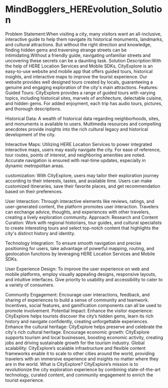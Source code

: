 # MindBogglers_HEREvolution_Solution
Problem Statement:When visiting a city, many visitors want an all-inclusive, interactive guide to help them navigate its historical monuments, landmarks, and cultural attractions. But without the right direction and knowledge, finding hidden gems and traversing strange streets can be intimidating.Without a friendly guide, navigating unfamiliar streets and uncovering these secrets can be a daunting task.
Solution Description:With the help of HERE Location Services and Mobile SDKs, CityExplore is an easy-to-use website and mobile app that offers guided tours, historical insights, and interactive maps to improve the tourist experience. Our website provides well designed tours created by locals, guaranteeing a genuine and engaging exploration of the city's main attractions.
Features:
Guided Tours: CityExplore provides a range of guided tours with varying topics, including historical sites, marvels of architecture, delectable cuisine, and hidden gems. For added enjoyment, each trip has audio tours, pictures, and thorough descriptions.

Historical Data: A wealth of historical data regarding neighborhoods, sites, and monuments is available to users. Multimedia resources and compelling anecdotes provide insights into the rich cultural legacy and historical development of the city.

Interactive Maps: Utilizing HERE Location Services to power integrated interactive maps, users may easily navigate the city. For ease of reference, tour routes, points of interest, and neighboring amenities are noted. Accurate navigation is ensured with real-time updates, especially in dynamic metropolitan areas.

customization: With CityExplore, users may tailor their exploration journey according to their interests, tastes, and available time. Users can make customized itineraries, save their favorite places, and get recommendation based on their preferences.

User Interaction: Through interactive elements like reviews, ratings, and user-generated content, the platform promotes user interaction. Travelers can exchange advice, thoughts, and experiences with other travelers, creating a lively exploration community.
Approach:
Research and Content Curation: Work with regional historians, tour guides, and cultural specialists to create interesting tours and select top-notch content that highlights the city's distinct history and identity.

Technology Integration: To ensure smooth navigation and precise positioning for users, take advantage of powerful mapping, routing, and geolocation functions by leveraging HERE Location Services and Mobile SDKs.

User Experience Design: To improve the user experience on web and mobile platforms, employ visually appealing designs, responsive layouts, and intuitive interfaces. Give priority to usability and accessibility to cater to a variety of consumers.

Community Engagement: Encourage user interactions, feedback, and sharing of experiences to build a sense of community and teamwork. Incentives, social features, and gamification components can all be used to promote involvement.
Potential Impact:
Enhance the visitor experience: CityExplore helps tourists discover the city’s hidden gems, learn its rich history and navigate confidently, creating unforgettable experiences.
Enhance the cultural heritage: CityExplore helps preserve and celebrate the city's rich cultural heritage.
Encourage economic growth: CityExplore supports tourism and local businesses, boosting economic activity, creating jobs and driving sustainable growth for the tourism industry.
Global scalability: CityExplore’s scalable infrastructure and flexible content frameworks enable it to scale to other cities around the world, providing travelers with an immersive experience and insights no matter where they are in the world.
What is CityExplore?
CityExplore’s mission is to revolutionize the city exploration experience by combining state-of-the-art technology, curated content, and community engagement to enrich the tourist experience.

